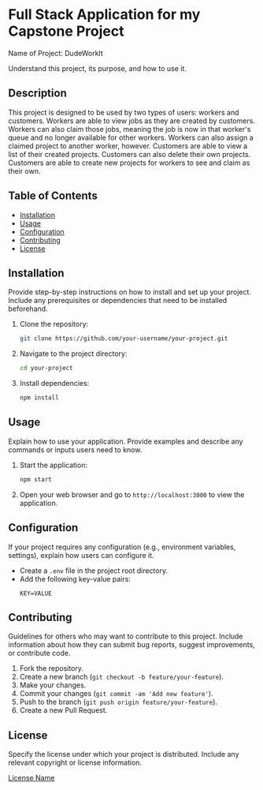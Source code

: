 # Full Stack Application for my Capstone Project
Name of Project: DudeWorkIt

Understand this project, its purpose, and how to use it.

## Description
This project is designed to be used by two types of users: workers and customers. 
Workers are able to view jobs as they are created by customers. Workers can also claim those jobs, meaning the job is now in that worker's queue and no longer available for other workers. Workers can also assign a claimed project to another worker, however. 
Customers are able to view a list of their created projects. Customers can also delete their own projects. Customers are able to create new projects for workers to see and claim as their own.

## Table of Contents
- [Installation](#installation)
- [Usage](#usage)
- [Configuration](#configuration)
- [Contributing](#contributing)
- [License](#license)

## Installation
Provide step-by-step instructions on how to install and set up your project. Include any prerequisites or dependencies that need to be installed beforehand.

1. Clone the repository:
    ```bash
    git clone https://github.com/your-username/your-project.git
    ```

2. Navigate to the project directory:
    ```bash
    cd your-project
    ```

3. Install dependencies:
    ```bash
    npm install
    ```

## Usage
Explain how to use your application. Provide examples and describe any commands or inputs users need to know.

1. Start the application:
    ```bash
    npm start
    ```

2. Open your web browser and go to `http://localhost:3000` to view the application.

## Configuration
If your project requires any configuration (e.g., environment variables, settings), explain how users can configure it.

- Create a `.env` file in the project root directory.
- Add the following key-value pairs:
    ```
    KEY=VALUE
    ```

## Contributing
Guidelines for others who may want to contribute to this project. Include information about how they can submit bug reports, suggest improvements, or contribute code.

1. Fork the repository.
2. Create a new branch (`git checkout -b feature/your-feature`).
3. Make your changes.
4. Commit your changes (`git commit -am 'Add new feature'`).
5. Push to the branch (`git push origin feature/your-feature`).
6. Create a new Pull Request.

## License
Specify the license under which your project is distributed. Include any relevant copyright or license information.

[License Name](link-to-license)
